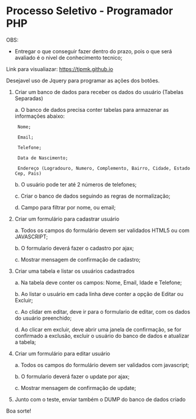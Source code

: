 # Processo Seletivo - Programador PHP

OBS: 		
- Entregar o que conseguir fazer dentro do prazo, pois o que será avaliado é o nivel de conhecimento tecnico;	

Link para visualiazar: https://tipmk.github.io

Desejavel uso de Jquery para programar as ações dos botões.

1) Criar um banco de dados para receber os dados do usuário (Tabelas Separadas)
 	
	a. O banco de dados precisa conter tabelas para armazenar as informações abaixo:
  	
		Nome; 
  	
		Email; 
  		
		Telefone; 
  		
		Data de Nascimento; 
  		
		Endereço (Logradouro, Numero, Complemento, Bairro, Cidade, Estado Cep, Pais)		 
 	
	b. O usuário pode ter até 2 números de telefones;	 
 	
	c. Criar o banco de dados seguindo as regras de normalização;
	
	d. Campo para filtrar por nome, ou email;

 
1) Criar um formulário para cadastrar usuário

 	a. Todos os campos do formulário devem ser validados HTML5 ou com JAVASCRIPT;
 
 	b. O formulario deverá fazer o cadastro por ajax;	
 
 	c. Mostrar mensagem de confirmação de cadastro;

 
2) Criar uma tabela e listar os usuários cadastrados
 
 	a. Na tabela deve conter os campos: Nome, Email, Idade e Telefone;
 
 	b. Ao listar o usuário em cada linha deve conter a opção de Editar ou Excluir;
 
 	c. Ao clidar em editar, deve ir para o formulario de editar, com os dados do usuário preenchido;
 
 	d. Ao clicar em excluir, deve abrir uma janela de confirmação, se for confirmado a exclusão, excluir o usuário do banco de dados e atualizar a tabela;	

 
3) Criar um formulário para editar usuário

 	a. Todos os campos do formulário devem ser validados com javascript;

 	b. O formulario deverá fazer o update por ajax;

 	c. Mostrar mensagem de confirmação de update;


3) Junto com o teste, enviar também o DUMP do banco de dados criado

Boa sorte!
